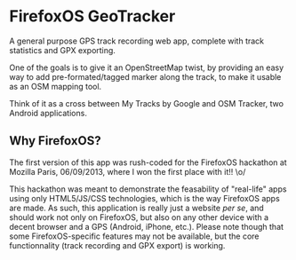 # FirefoxOS GeoTracker

A general purpose GPS track recording web app, complete with track statistics and GPX exporting.

One of the goals is to give it an OpenStreetMap twist, by providing an easy way to add pre-formated/tagged marker along the track, to make it usable as an OSM mapping tool.

Think of it as a cross between My Tracks by Google and OSM Tracker, two Android applications. 

## Why FirefoxOS?

The first version of this app was rush-coded for the FirefoxOS hackathon at Mozilla Paris, 06/09/2013, where I won the first place with it!! \o/

This hackathon was meant to demonstrate the feasability of "real-life" apps using only HTML5/JS/CSS technologies, which is the way FirefoxOS apps are made. As such, this application is really just a website _per se_, and should work not only on FirefoxOS, but also on any other device with a decent browser and a GPS (Android, iPhone, etc.). Please note though that some FirefoxOS-specific features may not be available, but the core functionnality (track recording and GPX export) is working.

